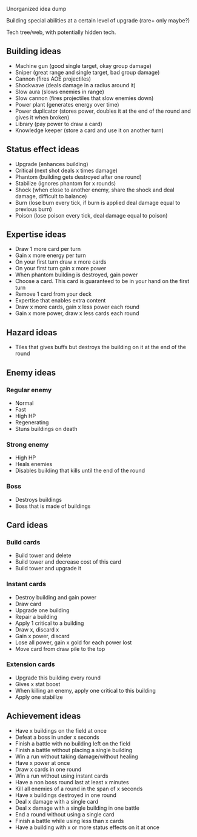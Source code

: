 Unorganized idea dump

Building special abilities at a certain level of upgrade (rare+ only maybe?)

Tech tree/web, with potentially hidden tech.
## Building ideas

- Machine gun (good single target, okay group damage)
- Sniper (great range and single target, bad group damage)
- Cannon (fires AOE projectiles)
- Shockwave (deals damage in a radius around it)
- Slow aura (slows enemies in range)
- Slow cannon (fires projectiles that slow enemies down)
- Power plant (generates energy over time)
- Power duplicator (stores power, doubles it at the end of the round and gives it when broken)
- Library (pay power to draw a card)
- Knowledge keeper (store a card and use it on another turn)

## Status effect ideas

- Upgrade (enhances building)
- Critical (next shot deals x times damage)
- Phantom (building gets destroyed after one round)
- Stabilize (ignores phantom for x rounds)
- Shock (when close to another enemy, share the shock and deal damage, difficult to balance)
- Burn (lose burn every tick, if burn is applied deal damage equal to previous burn)
- Poison (lose poison every tick, deal damage equal to poison)

## Expertise ideas

- Draw 1 more card per turn
- Gain x more energy per turn
- On your first turn draw x more cards
- On your first turn gain x more power
- When phantom building is destroyed, gain power
- Choose a card. This card is guaranteed to be in your hand on the first turn
- Remove 1 card from your deck
- Expertise that enables extra content
- Draw x more cards, gain x less power each round
- Gain x more power, draw x less cards each round

## Hazard ideas

- Tiles that gives buffs but destroys the building on it at the end of the round

## Enemy ideas

### Regular enemy

- Normal 
- Fast
- High HP
- Regenerating
- Stuns buildings on death

### Strong enemy

- High HP
- Heals enemies
- Disables building that kills until the end of the round

### Boss

- Destroys buildings
- Boss that is made of buildings

## Card ideas

### Build cards

- Build tower and delete
- Build tower and decrease cost of this card
- Build tower and upgrade it

### Instant cards

- Destroy building and gain power
- Draw card
- Upgrade one building
- Repair a building
- Apply 1 critical to a building
- Draw x, discard x
- Gain x power, discard
- Lose all power, gain x gold for each power lost
- Move card from draw pile to the top 

### Extension cards

- Upgrade this building every round
- Gives x stat boost
- When killing an enemy, apply one critical to this building
- Apply one stabilize

## Achievement ideas

- Have x buildings on the field at once
- Defeat a boss in under x seconds
- Finish a battle with no building left on the field
- Finish a battle without placing a single building
- Win a run without taking damage/without healing
- Have x power at once
- Draw x cards in one round
- Win a run without using instant cards
- Have a non boss round last at least x minutes
- Kill all enemies of a round in the span of x seconds
- Have x buildings destroyed in one round
- Deal x damage with a single card
- Deal x damage with a single building in one battle
- End a round without using a single card
- Finish a battle while using less than x cards
- Have a building with x or more status effects on it at once